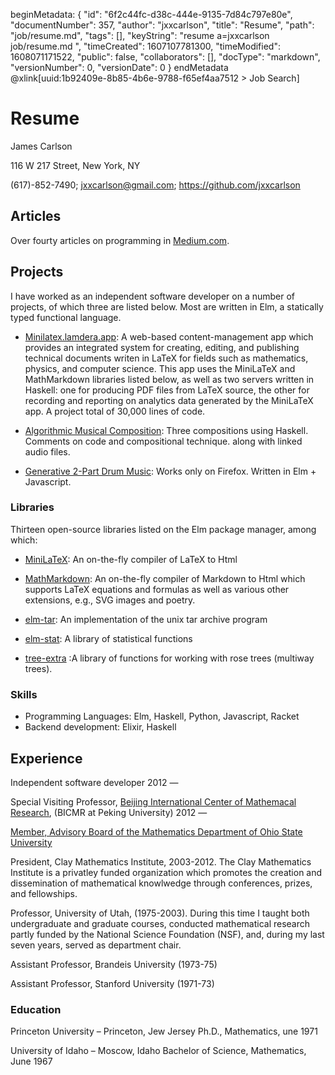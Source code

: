 beginMetadata:
{
    "id": "6f2c44fc-d38c-444e-9135-7d84c797e80e",
    "documentNumber": 357,
    "author": "jxxcarlson",
    "title": "Resume",
    "path": "job/resume.md",
    "tags": [],
    "keyString": "resume a=jxxcarlson job/resume.md ",
    "timeCreated": 1607107781300,
    "timeModified": 1608071171522,
    "public": false,
    "collaborators": [],
    "docType": "markdown",
    "versionNumber": 0,
    "versionDate": 0
}
endMetadata
@xlink[uuid:1b92409e-8b85-4b6e-9788-f65ef4aa7512 > Job Search]

# Resume

James Carlson

116 W 217 Street, New York, NY

(617)-852-7490; jxxcarlson@gmail.com; https://github.com/jxxcarlson

## Articles

Over fourty articles on programming in [Medium.com](https://jxxcarlson.medium.com/).

## Projects

I have worked as an independent software developer on a number of projects, of which three are listed below. Most are written in Elm, a statically typed functional language.  


- [Minilatex.lamdera.app](https://minilatex.lamdera.app): A web-based content-management app which provides an integrated system for creating, editing, and publishing technical documents writen in LaTeX for fields such as mathematics, physics, and computer science. This app uses the MiniLaTeX and MathMarkdown libraries listed below, as well as two servers written in Haskell: one for producing PDF files from LaTeX source, the other for recording and reporting on analytics data generated by the MiniLaTeX app. A project total of 30,000 lines of code.

- [Algorithmic Musical Composition](https://jxxcarlson.io/posts/2020-11-19-generative-art-music/): Three compositions using Haskell.  Comments on code and compositional technique. along with linked audio files.

- [Generative 2-Part Drum Music](https://jxxcarlson.github.io/app/drumlanguage.html): Works only on Firefox.  Written in Elm + Javascript.

### Libraries

Thirteen open-source libraries listed on the Elm package manager, among which:

- [MiniLaTeX](https://package.elm-lang.org/packages/jxxcarlson/meenylatex/latest/): An on-the-fly compiler of LaTeX to Html

- [MathMarkdown](https://package.elm-lang.org/packages/jxxcarlson/math-markdown/latest/): An on-the-fly compiler of Markdown to Html which supports LaTeX equations and formulas as well as various other extensions, e.g., SVG images and poetry.

- [elm-tar](https://package.elm-lang.org/packages/jxxcarlson/elm-tar/latest/): An implementation of the unix tar archive program

- [elm-stat](https://package.elm-lang.org/packages/jxxcarlson/elm-stat/latest/): A library of statistical functions

- [tree-extra](https://package.elm-lang.org/packages/jxxcarlson/tree-extra/latest/) :A library of functions for working with rose trees (multiway trees).

### Skills

- Programming Languages: Elm, Haskell, Python, Javascript, Racket
- Backend development: Elixir, Haskell

## Experience

Independent software developer 2012 —

Special Visiting Professor, [Beijing International Center of Mathemacal Research](http://bicmr.pku.edu.cn/content/lists/11_catid75.html?catid=75), (BICMR at Peking University) 2012 — 

[Member, Advisory Board of the Mathematics Department of Ohio State University](https://math.osu.edu/advisory-board/james-carlson)

President, Clay Mathematics Institute, 2003-2012.  The Clay Mathematics Institute is a privatley funded organization which promotes the creation and dissemination of mathematical knowlwedge through conferences, prizes, and fellowships.

Professor, University of Utah, (1975-2003).  During this time I taught both undergraduate and graduate courses, conducted mathematical research partly funded by the National Science Foundation (NSF), and, during my last seven years, served as department chair.

Assistant Professor, Brandeis University (1973-75)

Assistant Professor, Stanford University (1971-73)


### Education

Princeton University – Princeton, Jew Jersey
Ph.D., Mathematics, une 1971

University of Idaho – Moscow, Idaho
Bachelor of Science, Mathematics, June 1967


